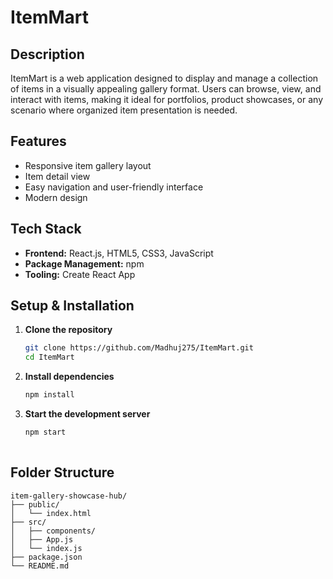 # ItemMart

## Description

ItemMart is a web application designed to display and manage a collection of items in a visually appealing gallery format. Users can browse, view, and interact with items, making it ideal for portfolios, product showcases, or any scenario where organized item presentation is needed.

## Features

- Responsive item gallery layout
- Item detail view
- Easy navigation and user-friendly interface
- Modern design

## Tech Stack

- **Frontend:** React.js, HTML5, CSS3, JavaScript
- **Package Management:** npm
- **Tooling:** Create React App

## Setup & Installation

1. **Clone the repository**
   ```bash
   git clone https://github.com/Madhuj275/ItemMart.git
   cd ItemMart
   ```

2. **Install dependencies**
   ```bash
   npm install
   ```

3. **Start the development server**
   ```bash
   npm start
 
   ```

## Folder Structure

```
item-gallery-showcase-hub/
├── public/
│   └── index.html
├── src/
│   ├── components/
│   ├── App.js
│   └── index.js
├── package.json
└── README.md
```

